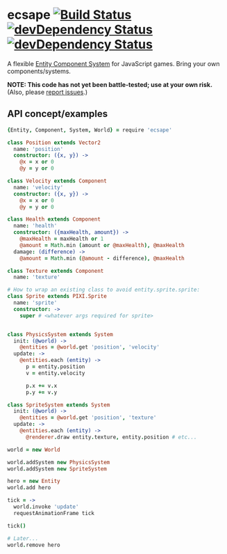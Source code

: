 # ecsape [![Build Status](https://drone.io/github.com/gitsubio/ecsape/status.png)](https://drone.io/github.com/gitsubio/ecsape/latest) [![devDependency Status](https://david-dm.org/gitsubio/ecsape/status.svg?style=flat-square)](https://david-dm.org/gitsubio/ecsape#info=dependencies) [![devDependency Status](https://david-dm.org/gitsubio/ecsape/dev-status.svg?style=flat-square)](https://david-dm.org/gitsubio/ecsape#info=devDependencies)

A flexible [Entity Component System][ecs_wikipedia] for JavaScript games. Bring your own components/systems.

**NOTE: This code has not yet been battle-tested; use at your own risk.** (Also, please [report issues](http://github.com/namuol/ecsape/issues).)

[ecs_wikipedia]: http://en.wikipedia.org/wiki/Entity_component_system "Wikipedia: Entity component system"

## API concept/examples

```coffee
{Entity, Component, System, World} = require 'ecsape'

class Position extends Vector2
  name: 'position'
  constructor: ({x, y}) ->
    @x = x or 0
    @y = y or 0

class Velocity extends Component
  name: 'velocity'
  constructor: ({x, y}) ->
    @x = x or 0
    @y = y or 0

class Health extends Component
  name: 'health'
  constructor: ({maxHealth, amount}) ->
    @maxHealth = maxHealth or 1
    @amount = Math.min (amount or @maxHealth), @maxHealth
  damage: (difference) ->
    @amount = Math.min (@amount - difference), @maxHealth

class Texture extends Component
  name: 'texture'

# How to wrap an existing class to avoid entity.sprite.sprite:
class Sprite extends PIXI.Sprite
  name: 'sprite'
  constructor: ->
    super # <whatever args required for sprite>


class PhysicsSystem extends System
  init: (@world) ->
    @entities = @world.get 'position', 'velocity'
  update: ->
    @entities.each (entity) ->
      p = entity.position
      v = entity.velocity

      p.x += v.x
      p.y += v.y

class SpriteSystem extends System
  init: (@world) ->
    @entities = @world.get 'position', 'texture'
  update: ->
    @entities.each (entity) ->
      @renderer.draw entity.texture, entity.position # etc...

world = new World

world.addSystem new PhysicsSystem
world.addSystem new SpriteSystem

hero = new Entity
world.add hero

tick = ->
  world.invoke 'update'
  requestAnimationFrame tick

tick()

# Later...
world.remove hero
```
